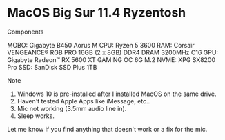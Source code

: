 # MacOS Big Sur 11.4 Ryzentosh

Components

MOBO: Gigabyte B450 Aorus M
CPU: Ryzen 5 3600
RAM: Corsair VENGEANCE® RGB PRO 16GB (2 x 8GB) DDR4 DRAM 3200MHz C16
GPU: Gigabyte Radeon™ RX 5600 XT GAMING OC 6G
M.2 NVME: XPG SX8200 Pro
SSD: SanDisk SSD Plus 1TB

Note

1. Windows 10 is pre-installed after I installed MacOS on the same drive.
2. Haven't tested Apple Apps like iMessage, etc..
3. Mic not working (3.5mm audio line in).
4. Sleep works.

Let me know if you find anything that doesn't work or a fix for the mic.
